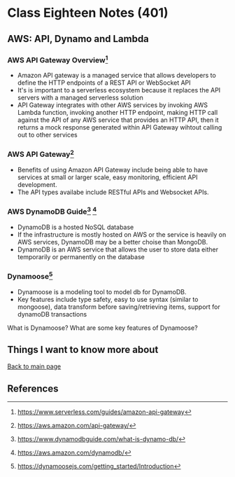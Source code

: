 # Class Eighteen Notes (401)

## AWS: API, Dynamo and Lambda

### AWS API Gateway Overview[^1]

- Amazon API gateway is a managed service that allows developers to define the HTTP endpoints of a REST API or WebSocket API
- It's is important to a serverless ecosystem because it replaces the API servers with a managed serverless solution
- API Gateway integrates with other AWS services by invoking AWS Lambda function, invoking another HTTP endpoint, making HTTP call against the API of any AWS service that provides an HTTP API, then it returns a mock response generated within API Gateway wihtout calling out to other services


### AWS API Gateway[^2]

- Benefits of using Amazon API Gateway include being able to have services at small or larger scale, easy monitoring, efficient API development. 
- The API types availabe include RESTful APIs and Websocket APIs. 

### AWS DynamoDB Guide[^3] [^4]

- DynamoDB is a hosted NoSQL database
- If the infrastructure is mostly hosted on AWS or the service is heavily on AWS services, DynamoDB may be a better choise than MongoDB.
- DynamoDB is an AWS service that allows the user to store data either temporarily or permanently on the database

### Dynamoose[^5]

- Dynamoose is a modeling tool to model db for DynamoDB.
- Key features include type safety, easy to use syntax (similar to mongoose), data transform before saving/retrieving items, support for dynamoDB transactions

What is Dynamoose?
What are some key features of Dynamoose?

## Things I want to know more about


 [Back to main page](https://mirandalu2020.github.io/reading-notes/)

## References

[^1]:https://www.serverless.com/guides/amazon-api-gateway
[^2]:https://aws.amazon.com/api-gateway/
[^3]:https://www.dynamodbguide.com/what-is-dynamo-db/
[^4]:https://aws.amazon.com/dynamodb/
[^5]:https://dynamoosejs.com/getting_started/Introduction